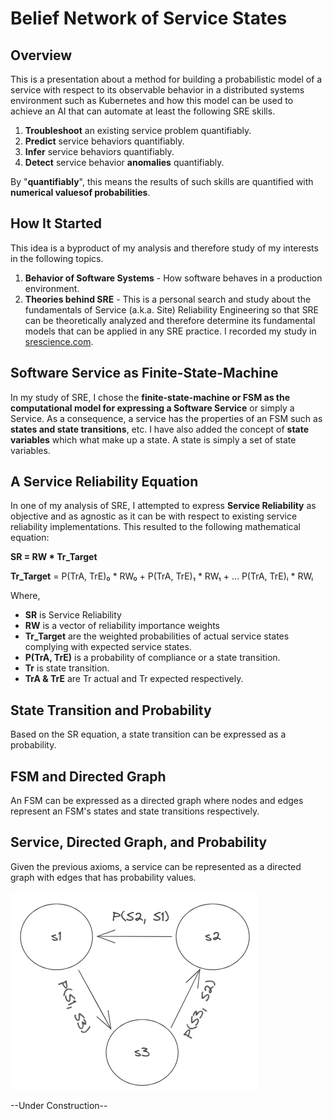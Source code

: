 # Belief Network of Service States

## Overview
This is a presentation about a method for building a probabilistic model of a service with respect to its observable behavior in a distributed systems environment such as Kubernetes and how this model can be used to achieve an AI that can automate at least the following SRE skills.

1. **Troubleshoot** an existing service problem quantifiably.
2. **Predict** service behaviors quantifiably.
3. **Infer** service behaviors quantifiably.
4. **Detect** service behavior **anomalies** quantifiably.


By "**quantifiably**", this means the results of such skills are quantified with **numerical valuesof probabilities**.


## How It Started
This idea is a byproduct of my analysis and therefore study of my interests in the following topics.

1. **Behavior of Software Systems** - How software behaves in a production environment.
2. **Theories behind SRE** - This is a personal search and study about the fundamentals of Service (a.k.a. Site) Reliability Engineering so that SRE can be theoretically analyzed and therefore determine its fundamental models that can be applied in any SRE practice. I recorded my study in [srescience.com](https://srescience.com).


## Software Service as Finite-State-Machine
In my study of SRE, I chose the **finite-state-machine or FSM as the computational model for expressing a Software Service** or simply a Service. As a consequence, a service has the properties of an FSM such as **states and state transitions**, etc. I have also added the concept of **state variables** which what make up a state. A state is simply a set of state variables.

## A Service Reliability Equation
In one of my analysis of SRE, I attempted to express **Service Reliability** as objective and as agnostic as it can be with respect to existing service reliability implementations. This resulted to the following mathematical equation:

**SR = RW * Tr_Target**

**Tr_Target** = P(TrA, TrE)₀ * RW₀ + P(TrA, TrE)₁ * RW₁ + … P(TrA, TrE)ᵢ * RWᵢ

Where,

 - **SR** is Service Reliability
 - **RW** is a vector of reliability importance weights
 - **Tr_Target** are the weighted probabilities of actual service states complying with expected service states.
 - **P(TrA, TrE)** is a probability of compliance or a state transition.
 - **Tr** is state transition.
 - **TrA & TrE** are Tr actual and Tr expected respectively.

## State Transition and Probability
Based on the SR equation, a state transition can be expressed as a probability.

## FSM and Directed Graph
An FSM can be expressed as a directed graph where nodes and edges represent an FSM's states and state transitions respectively. 

## Service, Directed Graph, and Probability
Given the previous axioms, a service can be represented as a directed graph with edges that has probability values.


![Service](./images/svc-states.png)


--Under Construction--
